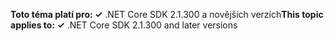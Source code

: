 <span data-ttu-id="1faa4-101">**Toto téma platí pro: ✓** .NET Core SDK 2.1.300 a novějších verzích</span><span class="sxs-lookup"><span data-stu-id="1faa4-101">**This topic applies to: ✓** .NET Core SDK 2.1.300 and later versions</span></span>
